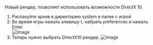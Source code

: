 Новый рендер, позволяет использовать возможности DirectX 10.

1.  Распакуйте архив в директорию system в папке с игрой
2.  Во время игры нажать клавишу t, набрать preferences и нажать Enter.  
![Image](/img2/DX10_preferences2.gif)
3.  Теперь нужно выбрать DirectX10 рендер.
![Image](/img2/DX10_settings.png)